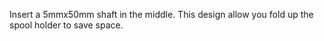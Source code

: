Insert a 5mmx50mm shaft in the middle. This design allow you fold up the spool holder to save space.